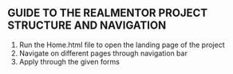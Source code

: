## GUIDE TO THE REALMENTOR PROJECT STRUCTURE AND NAVIGATION

1.  Run the Home.html file to open the landing page of the project
2.  Navigate on different pages through navigation bar
3.  Apply through the given forms
